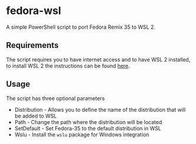# fedora-wsl

A simple PowerShell script to port Fedora Remix 35 to WSL 2.

## Requirements

The script requires you to have internet access and to have WSL 2 installed, to install WSL 2 the instructions can be found [here](https://docs.microsoft.com/en-us/windows/wsl/install-win10).

## Usage

The script has three optional parameters

* Distribution - Allows you to define the name of the distribution that will be added to WSL
* Path         - Change the path where the distribution will be located
* SetDefault   - Set Fedora-35 to the default distribution in WSL
* Wslu         - Install the `wslu` package for Windows integration

